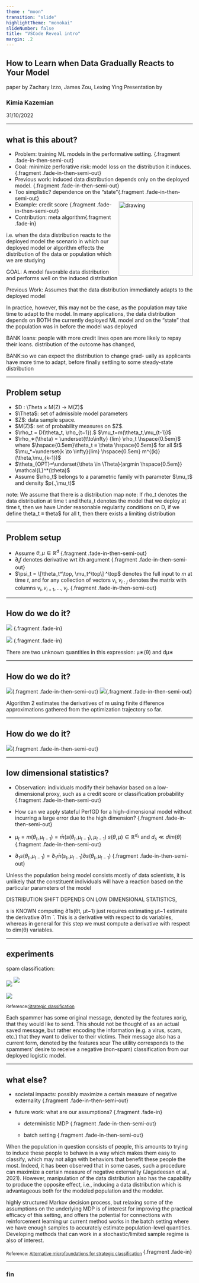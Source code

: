 ```yaml
---
theme : "moon"
transition: "slide"
highlightTheme: "monokai"
slideNumber: false
title: "VSCode Reveal intro"
margin: .2
---
```


<style type="text/css">
  
  .reveal .r-stack .m0{
    margin:0;
  }
</style>


<!-- .slide: data-transition="slide" data-background="#b5533c" data-background-transition="zoom"--> 
## How to Learn when Data Gradually Reacts to Your Model
paper by Zachary Izzo, James Zou, Lexing Ying
Presentation by
###  Kimia Kazemian
31/10/2022

---

## what is this about?
* Problem: training ML models in the performative setting. {.fragment .fade-in-then-semi-out}
* Goal: minimize perforative risk: model loss on the distribution it induces. {.fragment .fade-in-then-semi-out}
* Previous work: induced data distribution depends only on the deployed model. {.fragment .fade-in-then-semi-out}
* Too simplistic?<span class="fragment"> dependence on the “state”</span>{.fragment .fade-in-then-semi-out} 
* Example: credit score <img src="credit.jpg" alt="drawing" width="200" align= "right"/> {.fragment .fade-in-then-semi-out} 
* Contribution: meta algorithm{.fragment .fade-in} 


<aside class="notes">
i.e. when the data distribution reacts to the deployed model
the scenario in which our deployed model or algorithm effects the distribution of the data or population which we are studying

GOAL: A model favorable data distribution and performs well on the induced distribution

Previous Work: Assumes that the data distribution immediately adapts to the deployed model

In practice, however, this may not be the case, as the population may take time to adapt to the model. In many applications, the data distribution depends on BOTH the currently deployed ML model and on the “state” that the population was in before the model was deployed

BANK loans: people with more credit lines open are more likely to repay their loans. distribution of the outcome has changed, 

BANK:so we can expect the distribution to change grad- ually as applicants have more time to adapt, before finally settling to some steady-state distribution
</aside>

---

## Problem setup


<ul>
    <li class="fragment fade-in" data-fragment-index="0">$D : \Theta × M(Z) → M(Z)$</li>
    <li class="fragment fade-in" data-fragment-index="1">$\Theta$: set of admissible model parameters</li>
    <li class="fragment fade-in" data-fragment-index="2"> $Z$: data sample space.</li>
    <li class="fragment fade-in" data-fragment-index="3">$M(Z)$: set of probability measures on $Z$.</li>
    <li class="fragment fade-in" data-fragment-index="4">
      <div class="r-stack">
        <span class="fragment fade-in m0" data-fragment-index="4"><span class="fragment fade-out" data-fragment-index="8">$\rho_t = D(\theta_t, \rho_{t−1}).$</span></span>
        <span class="fragment fade-in m0" data-fragment-index="8">$\mu_t=m(\theta_t,\mu_{t-1})$</span>
      </div>
    </li>
    <li class="fragment fade-in" data-fragment-index="5">
      <div class="r-stack">
        <span class="fragment fade-in m0" data-fragment-index="5"><span class="fragment fade-out" data-fragment-index="9">$\rho_∗(\theta) = \underset{t\to\infty} {lim}  \rho_t \hspace{0.5em}$ where $\hspace{0.5em}\theta_t ≡ \theta \hspace{0.5em}$ for all $t$</span></span>
        <span class="fragment fade-in m0" data-fragment-index="9">$\mu_*=\underset{k \to \infty}{lim} \hspace{0.5em} m^{(k)}(\theta,\mu_{k-1})$</span>
      </div>
    </li>
    <li class="fragment fade-in" data-fragment-index="6">$\theta_{OPT}=\underset{\theta \in \Theta}{argmin \hspace{0.5em}} \mathcal{L}^*(\theta)$</li>
    <li class="fragment fade-in" data-fragment-index="7">Assume $\rho_t$ belongs to a parametric family with parameter $\mu_t$ and density $p(.,\mu_t)$</li>
</ul>

<aside class="notes">
note: We assume that there is a distribution map
note: If rho_t denotes the data distribution at time t and theta_t denotes the model that we deploy at time t, then we have
Under reasonable regularity conditions on D, if we define theta_t ≡ theta$ for all t, then there exists a limiting distribution
</aside>

---

## Problem setup

* Assume $\theta,\mu \in \mathbb{R}^d$ {.fragment .fade-in-then-semi-out}
* $\partial_i f$ denotes derivative wrt $i$th argument {.fragment .fade-in-then-semi-out}
* $\psi_t = \[\theta_t^\top, \mu_t^\top\] ^\top$ denotes the full input to $m$ at time $t$, and for any collection of vectors $v_i, v_{i:j}$ denotes the matrix with columns $v_i, v_{i+1}, ..., v_j$. {.fragment .fade-in-then-semi-out}

---


<!-- .slide: data-transition="slide" data-background="#000000" data-background-transition="zoom" -->
## How do we do it?
![](derivative.png) {.fragment .fade-in}
 
![](helpers.png) {.fragment .fade-in}

<aside class="notes">
There are two unknown quantities in this expression: μ∗(θ) and dμ∗
</aside>

---

<!-- .slide: data-transition="slide" data-background="#000000" data-background-transition="zoom" -->

## How do we do it?
![](alg1.png){.fragment .fade-in-then-semi-out}
![](alg2.png){.fragment .fade-in-then-semi-out}

<aside class="notes">
Algorithm 2 estimates the derivatives of m using finite difference approximations gathered from the optimization trajectory so far.
</aside>

---

<!-- .slide: data-transition="slide" data-background="#000000" data-background-transition="zoom" -->

## How do we do it?

![](alg3.png){.fragment .fade-in-then-semi-out}

---

## low dimensional statistics?
* Observation: individuals modify their behavior based on a low- dimensional proxy, such as a credit score or classification probability {.fragment .fade-in-then-semi-out}
* How can we apply stateful PerfGD for a high-dimensional model without incurring a large error due to the high dimension? {.fragment .fade-in-then-semi-out}

* $\mu_t = m(\theta_t,\mu_{t-1})= \bar{m}(s(\theta_t,\mu_{t-1}),\mu_{t-1})$ 
$s(\theta,\mu)\in \mathbb{R}^{d_s}$ and $d_s \ll dim(\theta)$ {.fragment .fade-in-then-semi-out}
* $\partial_1 s(\theta_t,\mu_{t-1})=\partial_1 \bar{m}(s_t,\mu_{t-1})\partial s(\theta_t,\mu_{t-1})$ {.fragment .fade-in-then-semi-out}
 
<aside class="notes">
Unless the population being model consists mostly of data scientists, it is unlikely that the constituent individuals will have a reaction based on the particular parameters of the model

DISTRIBUTION SHIFT DEPENDS ON LOW DIMENSIONAL STATISTICS,

s is KNOWN
computing ∂1s(θt, μt−1) just requires estimating μt−1
estimate the derivative ∂1m ̄ . This is a derivative with respect to ds variables, whereas in general for this step we must compute a derivative with respect to dim(θ) variables.
</aside>

---

<!-- .slide: data-transition="slide" data-background="#000000" data-background-transition="zoom" -->
## experiments
<div style="text-align: left"> spam classification: </div>

![](spammer.png)
<sup><sup>![](meanspam.png)</sup></sup>

![](graph.png)

<sub> Reference:[Strategic classification](https://arxiv.org/pdf/1506.06980.pdf) </sub>

<aside class="notes">
Each spammer has some original message, denoted by the features xorig, that they would like to send. This should not be thought of as an actual saved message, but rather encoding the information (e.g. a virus, scam, etc.) that they want to deliver to their victims. Their message also has a current form, denoted by the features xcur
The utility corresponds to the spammers’ desire to receive a negative (non-spam) classification from our deployed logistic model.
</aside>

---

## what else?
* societal impacts: possibly maximize a certain measure of negative externality {.fragment .fade-in-then-semi-out}

* future work: what are our assumptions? {.fragment .fade-in}

  * deterministic MDP {.fragment .fade-in-then-semi-out}
    
  * batch setting {.fragment .fade-in-then-semi-out}

<aside class="notes">
When the population in question consists of people, this amounts to trying to induce these people to behave in a way which makes them easy to classify, which may not align with behaviors that benefit these people the most. Indeed, it has been observed that in some cases, such a procedure can maximize a certain measure of negative externality (Jagadeesan et al., 2021). However, manipulation of the data distribution also has the capability to produce the opposite effect, i.e., inducing a data distribution which is advantageous both for the modeled population and the modeler.

highly structured Markov decision process, but relaxing some of the assumptions on the underlying MDP is of interest for improving the practical efficacy of this setting, and offers the potential for connections with reinforcement learning
ur current method works in the batch setting where we have enough samples to accurately estimate population-level quantities. Developing methods that can work in a stochastic/limited sample regime is also of interest.

</aside>

<sub> Reference: [Alternative microfoundations for strategic
classification](https://arxiv.org/abs/2106.12705) </sub> {.fragment .fade-in}

---

<!-- .slide: data-transition="slide" data-background="#b5533c" data-background-transition="zoom"--> 
### fin
